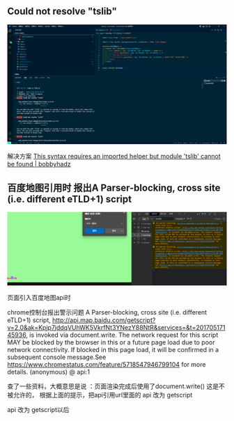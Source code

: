 ## Could not resolve "tslib"

![](附件图片/报错处理.png)

解决方案
[This syntax requires an imported helper but module 'tslib' cannot be found | bobbyhadz](https://bobbyhadz.com/blog/typescript-syntax-requires-imported-helper-but-module-tslib-cannot#:~:text=If%20you%20aren%27t%20trying%20to%20use%20tslib%20helper,files%2C%20re-run%20npm%20install%20and%20restart%20your%20IDE.)


## 百度地图引用时 报出A Parser-blocking, cross site (i.e. different eTLD+1) script

![](附件图片/报错处理-1.png)

页面引入百度地图api时

chrome控制台报出警示问题 A Parser-blocking, cross site (i.e. different eTLD+1) script, http://api.map.baidu.com/getscript?v=2.0&ak=Kpjp7jddqVUhWK5VkrfNt3YNezY88NtR&services=&t=20170517145936, is invoked via document.write. The network request for this script MAY be blocked by the browser in this or a future page load due to poor network connectivity. If blocked in this page load, it will be confirmed in a subsequent console message.See https://www.chromestatus.com/feature/5718547946799104 for more details. (anonymous) @ api:1

查了一些资料，大概意思是说 ：页面渲染完成后使用了document.write()
这是不被允许的，
根据上面的提示，把api引用url里面的 api 改为 getscript

<script src="http://api.map.baidu.com/api?v=2.0&ak=你申请的ak"></script>

api 改为 getscript以后

<script src="http://api.map.baidu.com/getscript?v=2.0&ak=你申请的ak"></script>
